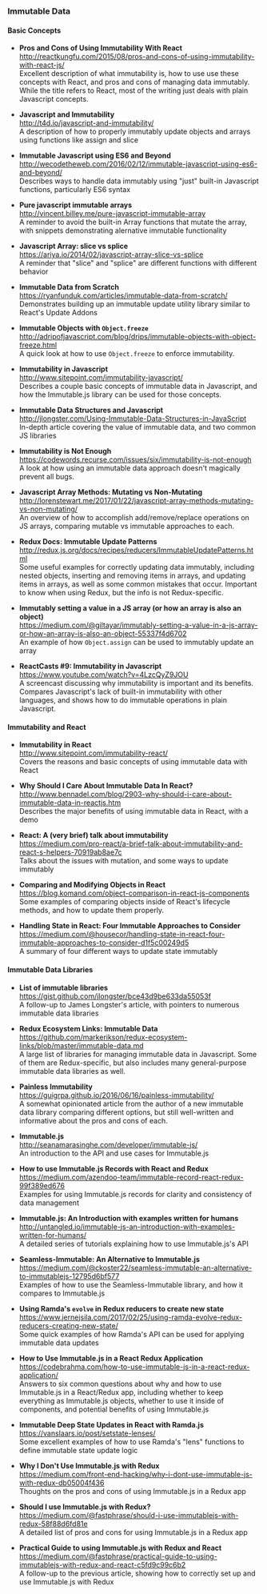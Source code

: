 ### Immutable Data


#### Basic Concepts

- **Pros and Cons of Using Immutability With React**  
  http://reactkungfu.com/2015/08/pros-and-cons-of-using-immutability-with-react-js/  
  Excellent description of what immutability is, how to use use these concepts with React, and pros and cons of managing data immutably.  While the title refers to React, most of the writing just deals with plain Javascript concepts.

- **Javascript and Immutability**  
  http://t4d.io/javascript-and-immutability/  
  A description of how to properly immutably update objects and arrays using functions like assign and slice

- **Immutable Javascript using ES6 and Beyond**  
  http://wecodetheweb.com/2016/02/12/immutable-javascript-using-es6-and-beyond/  
  Describes ways to handle data immutably using "just" built-in Javascript functions, particularly ES6 syntax

- **Pure javascript immutable arrays**  
  http://vincent.billey.me/pure-javascript-immutable-array  
  A reminder to avoid the built-in Array functions that mutate the array, with snippets demonstrating alernative immutable functionality

- **Javascript Array: slice vs splice**  
  https://ariya.io/2014/02/javascript-array-slice-vs-splice  
  A reminder that "slice" and "splice" are different functions with different behavior

- **Immutable Data from Scratch**  
  https://ryanfunduk.com/articles/immutable-data-from-scratch/  
  Demonstrates building up an immutable update utility library similar to React's Update Addons

- **Immutable Objects with `Object.freeze`**  
  http://adripofjavascript.com/blog/drips/immutable-objects-with-object-freeze.html  
  A quick look at how to use `Object.freeze` to enforce immutability.

- **Immutability in Javascript**  
  http://www.sitepoint.com/immutability-javascript/  
  Describes a couple basic concepts of immutable data in Javascript, and how the Immutable.js library can be used for those concepts.

- **Immutable Data Structures and Javascript**  
  http://jlongster.com/Using-Immutable-Data-Structures-in-JavaScript  
  In-depth article covering the value of immutable data, and two common JS libraries
  
- **Immutability is Not Enough**  
  https://codewords.recurse.com/issues/six/immutability-is-not-enough  
  A look at how using an immutable data approach doesn't magically prevent all bugs.
  
- **Javascript Array Methods: Mutating vs Non-Mutating**  
  http://lorenstewart.me/2017/01/22/javascript-array-methods-mutating-vs-non-mutating/  
  An overview of how to accomplish add/remove/replace operations on JS arrays, comparing mutable vs immutable approaches to each.
  
- **Redux Docs: Immutable Update Patterns**  
  http://redux.js.org/docs/recipes/reducers/ImmutableUpdatePatterns.html  
  Some useful examples for correctly updating data immutably, including nested objects, inserting and removing items in arrays, and updating items in arrays, as well as some common mistakes that occur.  Important to know when using Redux, but the info is not Redux-specific.

- **Immutably setting a value in a JS array (or how an array is also an object)**  
  https://medium.com/@giltayar/immutably-setting-a-value-in-a-js-array-or-how-an-array-is-also-an-object-55337f4d6702  
  An example of how `Object.assign` can be used to immutably update an array
  
- **ReactCasts #9: Immutability in Javascript**  
  https://www.youtube.com/watch?v=4LzcQyZ9JOU  
  A screencast discussing why immutability is important and its benefits.  Compares Javascript's lack of built-in immutability with other languages, and shows how to do immutable operations in plain Javascript.

#### Immutability and React

- **Immutability in React**  
  http://www.sitepoint.com/immutability-react/  
  Covers the reasons and basic concepts of using immutable data with React
  
- **Why Should I Care About Immutable Data In React?**  
  http://www.bennadel.com/blog/2903-why-should-i-care-about-immutable-data-in-reactjs.htm  
  Describes the major benefits of using immutable data in React, with a demo

- **React: A (very brief) talk about immutability**  
  https://medium.com/pro-react/a-brief-talk-about-immutability-and-react-s-helpers-70919ab8ae7c  
  Talks about the issues with mutation, and some ways to update immutably

- **Comparing and Modifying Objects in React**  
  https://blog.komand.com/object-comparison-in-react-js-components  
  Some examples of comparing objects inside of React's lifecycle methods, and how to update them properly.
  
- **Handling State in React: Four Immutable Approaches to Consider**  
  https://medium.com/@housecor/handling-state-in-react-four-immutable-approaches-to-consider-d1f5c00249d5  
  A summary of four different ways to update state immutably
  

#### Immutable Data Libraries

- **List of immutable libraries**  
  https://gist.github.com/jlongster/bce43d9be633da55053f  
  A follow-up to James Longster's article, with pointers to numerous immutable data libraries
  
- **Redux Ecosystem Links: Immutable Data**  
  https://github.com/markerikson/redux-ecosystem-links/blob/master/immutable-data.md  
  A large list of libraries for managing immutable data in Javascript.  Some of them are Redux-specific, but also includes many general-purpose immutable data libraries as well.
  
- **Painless Immutability**  
  https://guigrpa.github.io/2016/06/16/painless-immutability/  
  A somewhat opinionated article from the author of a new immutable data library comparing different options, but still well-written and informative about the pros and cons of each.
  
- **Immutable.js**  
  http://seanamarasinghe.com/developer/immutable-js/  
  An introduction to the API and use cases for Immutable.js
  
- **How to use Immutable.js Records with React and Redux**  
  https://medium.com/azendoo-team/immutable-record-react-redux-99f389ed676  
  Examples for using Immutable.js records for clarity and consistency of data management
  
- **Immutable.js: An Introduction with examples written for humans**  
  http://untangled.io/immutable-js-an-introduction-with-examples-written-for-humans/  
  A detailed series of tutorials explaining how to use Immutable.js's API
  
- **Seamless-Immutable: An Alternative to Immutable.js**  
  https://medium.com/@ckoster22/seamless-immutable-an-alternative-to-immutablejs-12795d6bf577  
  Examples of how to use the Seamless-Immutable library, and how it compares to Immutable.js
  
- **Using Ramda's `evolve` in Redux reducers to create new state**  
  https://www.jernejsila.com/2017/02/25/using-ramda-evolve-redux-reducers-creating-new-state/  
  Some quick examples of how Ramda's API can be used for applying immutable data updates
  
- **How to Use Immutable.js in a React Redux Application**  
  https://codebrahma.com/how-to-use-immutable-js-in-a-react-redux-application/  
  Answers to six common questions about why and how to use Immutable.js in a React/Redux app, including whether to keep everything as Immutable.js objects, whether to use it inside of components, and potential benefits of using Immutable.js
  
- **Immutable Deep State Updates in React with Ramda.js**  
  https://vanslaars.io/post/setstate-lenses/  
  Some excellent examples of how to use Ramda's "lens" functions to define immutable state update logic
  
- **Why I Don't Use Immutable.js with Redux**  
  https://medium.com/front-end-hacking/why-i-dont-use-immutable-js-with-redux-db05004f436  
  Thoughts on the pros and cons of using Immutable.js in a Redux app
  
- **Should I use Immutable.js with Redux?**  
  https://medium.com/@fastphrase/should-i-use-immutablejs-with-redux-58f88d6fd81e  
  A detailed list of pros and cons for using Immutable.js in a Redux app

- **Practical Guide to using Immutable.js with Redux and React**  
  https://medium.com/@fastphrase/practical-guide-to-using-immutablejs-with-redux-and-react-c5fd9c99c6b2  
  A follow-up to the previous article, showing how to correctly set up and use Immutable.js with Redux